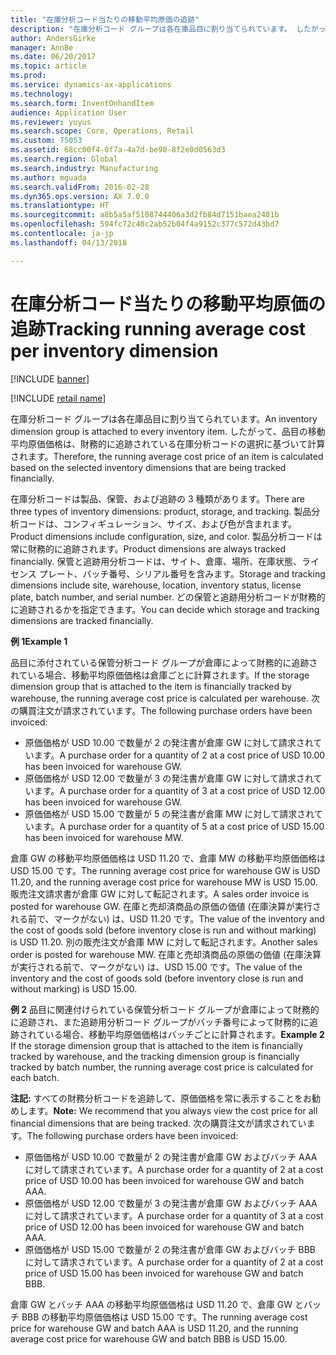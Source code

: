 ```yaml
---
title: "在庫分析コード当たりの移動平均原価の追跡"
description: "在庫分析コード グループは各在庫品目に割り当てられています。 したがって、品目の移動平均原価価格は、財務的に追跡されている在庫分析コードの選択に基づいて計算されます。"
author: AndersGirke
manager: AnnBe
ms.date: 06/20/2017
ms.topic: article
ms.prod: 
ms.service: dynamics-ax-applications
ms.technology: 
ms.search.form: InventOnhandItem
audience: Application User
ms.reviewer: yuyus
ms.search.scope: Core, Operations, Retail
ms.custom: 75053
ms.assetid: 68cc00f4-0f7a-4a7d-be90-8f2e0d0563d3
ms.search.region: Global
ms.search.industry: Manufacturing
ms.author: mguada
ms.search.validFrom: 2016-02-28
ms.dyn365.ops.version: AX 7.0.0
ms.translationtype: HT
ms.sourcegitcommit: a8b5a5af5108744406a3d2fb84d7151baea2481b
ms.openlocfilehash: 594fc72c40c2ab52b04f4a9152c377c572d43bd7
ms.contentlocale: ja-jp
ms.lasthandoff: 04/13/2018

---
```


# <a name="tracking-running-average-cost-per-inventory-dimension"></a><span data-ttu-id="5a2f6-104">在庫分析コード当たりの移動平均原価の追跡</span><span class="sxs-lookup"><span data-stu-id="5a2f6-104">Tracking running average cost per inventory dimension</span></span>

[!INCLUDE [banner](../includes/banner.md)]

[!INCLUDE [retail name](../includes/retail-name.md)]

<span data-ttu-id="5a2f6-105">在庫分析コード グループは各在庫品目に割り当てられています。</span><span class="sxs-lookup"><span data-stu-id="5a2f6-105">An inventory dimension group is attached to every inventory item.</span></span> <span data-ttu-id="5a2f6-106">したがって、品目の移動平均原価価格は、財務的に追跡されている在庫分析コードの選択に基づいて計算されます。</span><span class="sxs-lookup"><span data-stu-id="5a2f6-106">Therefore, the running average cost price of an item is calculated based on the selected inventory dimensions that are being tracked financially.</span></span>

<span data-ttu-id="5a2f6-107">在庫分析コードは製品、保管、および追跡の 3 種類があります。</span><span class="sxs-lookup"><span data-stu-id="5a2f6-107">There are three types of inventory dimensions: product, storage, and tracking.</span></span> <span data-ttu-id="5a2f6-108">製品分析コードは、コンフィギュレーション、サイズ、および色が含まれます。</span><span class="sxs-lookup"><span data-stu-id="5a2f6-108">Product dimensions include configuration, size, and color.</span></span> <span data-ttu-id="5a2f6-109">製品分析コードは常に財務的に追跡されます。</span><span class="sxs-lookup"><span data-stu-id="5a2f6-109">Product dimensions are always tracked financially.</span></span> <span data-ttu-id="5a2f6-110">保管と追跡用分析コードは、サイト、倉庫、場所、在庫状態、ライセンス プレート、バッチ番号、シリアル番号を含みます。</span><span class="sxs-lookup"><span data-stu-id="5a2f6-110">Storage and tracking dimensions include site, warehouse, location, inventory status, license plate, batch number, and serial number.</span></span> <span data-ttu-id="5a2f6-111">どの保管と追跡用分析コードが財務的に追跡されるかを指定できます。</span><span class="sxs-lookup"><span data-stu-id="5a2f6-111">You can decide which storage and tracking dimensions are tracked financially.</span></span> 

<span data-ttu-id="5a2f6-112">**例 1**</span><span class="sxs-lookup"><span data-stu-id="5a2f6-112">**Example 1**</span></span> 

<span data-ttu-id="5a2f6-113">品目に添付されている保管分析コード グループが倉庫によって財務的に追跡されている場合、移動平均原価価格は倉庫ごとに計算されます。</span><span class="sxs-lookup"><span data-stu-id="5a2f6-113">If the storage dimension group that is attached to the item is financially tracked by warehouse, the running average cost price is calculated per warehouse.</span></span> <span data-ttu-id="5a2f6-114">次の購買注文が請求されています。</span><span class="sxs-lookup"><span data-stu-id="5a2f6-114">The following purchase orders have been invoiced:</span></span>

-   <span data-ttu-id="5a2f6-115">原価価格が USD 10.00 で数量が 2 の発注書が倉庫 GW に対して請求されています。</span><span class="sxs-lookup"><span data-stu-id="5a2f6-115">A purchase order for a quantity of 2 at a cost price of USD 10.00 has been invoiced for warehouse GW.</span></span>
-   <span data-ttu-id="5a2f6-116">原価価格が USD 12.00 で数量が 3 の発注書が倉庫 GW に対して請求されています。</span><span class="sxs-lookup"><span data-stu-id="5a2f6-116">A purchase order for a quantity of 3 at a cost price of USD 12.00 has been invoiced for warehouse GW.</span></span>
-   <span data-ttu-id="5a2f6-117">原価価格が USD 15.00 で数量が 5 の発注書が倉庫 MW に対して請求されています。</span><span class="sxs-lookup"><span data-stu-id="5a2f6-117">A purchase order for a quantity of 5 at a cost price of USD 15.00 has been invoiced for warehouse MW.</span></span>

<span data-ttu-id="5a2f6-118">倉庫 GW の移動平均原価価格は USD 11.20 で、倉庫 MW の移動平均原価価格は USD 15.00 です。</span><span class="sxs-lookup"><span data-stu-id="5a2f6-118">The running average cost price for warehouse GW is USD 11.20, and the running average cost price for warehouse MW is USD 15.00.</span></span> <span data-ttu-id="5a2f6-119">販売注文請求書が倉庫 GW に対して転記されます。</span><span class="sxs-lookup"><span data-stu-id="5a2f6-119">A sales order invoice is posted for warehouse GW.</span></span> <span data-ttu-id="5a2f6-120">在庫と売却済商品の原価の価値 (在庫決算が実行される前で、マークがない) は、USD 11.20 です。</span><span class="sxs-lookup"><span data-stu-id="5a2f6-120">The value of the inventory and the cost of goods sold (before inventory close is run and without marking) is USD 11.20.</span></span> <span data-ttu-id="5a2f6-121">別の販売注文が倉庫 MW に対して転記されます。</span><span class="sxs-lookup"><span data-stu-id="5a2f6-121">Another sales order is posted for warehouse MW.</span></span> <span data-ttu-id="5a2f6-122">在庫と売却済商品の原価の価値 (在庫決算が実行される前で、マークがない) は、USD 15.00 です。</span><span class="sxs-lookup"><span data-stu-id="5a2f6-122">The value of the inventory and the cost of goods sold (before inventory close is run and without marking) is USD 15.00.</span></span> 

<span data-ttu-id="5a2f6-123">**例 2** 品目に関連付けられている保管分析コード グループが倉庫によって財務的に追跡され、また追跡用分析コード グループがバッチ番号によって財務的に追跡されている場合、移動平均原価価格はバッチごとに計算されます。</span><span class="sxs-lookup"><span data-stu-id="5a2f6-123">**Example 2** If the storage dimension group that is attached to the item is financially tracked by warehouse, and the tracking dimension group is financially tracked by batch number, the running average cost price is calculated for each batch.</span></span> 

<span data-ttu-id="5a2f6-124">**注記:** すべての財務分析コードを追跡して、原価価格を常に表示することをお勧めします。</span><span class="sxs-lookup"><span data-stu-id="5a2f6-124">**Note:** We recommend that you always view the cost price for all financial dimensions that are being tracked.</span></span> <span data-ttu-id="5a2f6-125">次の購買注文が請求されています。</span><span class="sxs-lookup"><span data-stu-id="5a2f6-125">The following purchase orders have been invoiced:</span></span>

-   <span data-ttu-id="5a2f6-126">原価価格が USD 10.00 で数量が 2 の発注書が倉庫 GW およびバッチ AAA に対して請求されています。</span><span class="sxs-lookup"><span data-stu-id="5a2f6-126">A purchase order for a quantity of 2 at a cost price of USD 10.00 has been invoiced for warehouse GW and batch AAA.</span></span>
-   <span data-ttu-id="5a2f6-127">原価価格が USD 12.00 で数量が 3 の発注書が倉庫 GW およびバッチ AAA に対して請求されています。</span><span class="sxs-lookup"><span data-stu-id="5a2f6-127">A purchase order for a quantity of 3 at a cost price of USD 12.00 has been invoiced for warehouse GW and batch AAA.</span></span>
-   <span data-ttu-id="5a2f6-128">原価価格が USD 15.00 で数量が 2 の発注書が倉庫 GW およびバッチ BBB に対して請求されています。</span><span class="sxs-lookup"><span data-stu-id="5a2f6-128">A purchase order for a quantity of 2 at a cost price of USD 15.00 has been invoiced for warehouse GW and batch BBB.</span></span>

<span data-ttu-id="5a2f6-129">倉庫 GW とバッチ AAA の移動平均原価価格は USD 11.20 で、倉庫 GW とバッチ BBB の移動平均原価価格は USD 15.00 です。</span><span class="sxs-lookup"><span data-stu-id="5a2f6-129">The running average cost price for warehouse GW and batch AAA is USD 11.20, and the running average cost price for warehouse GW and batch BBB is USD 15.00.</span></span>




